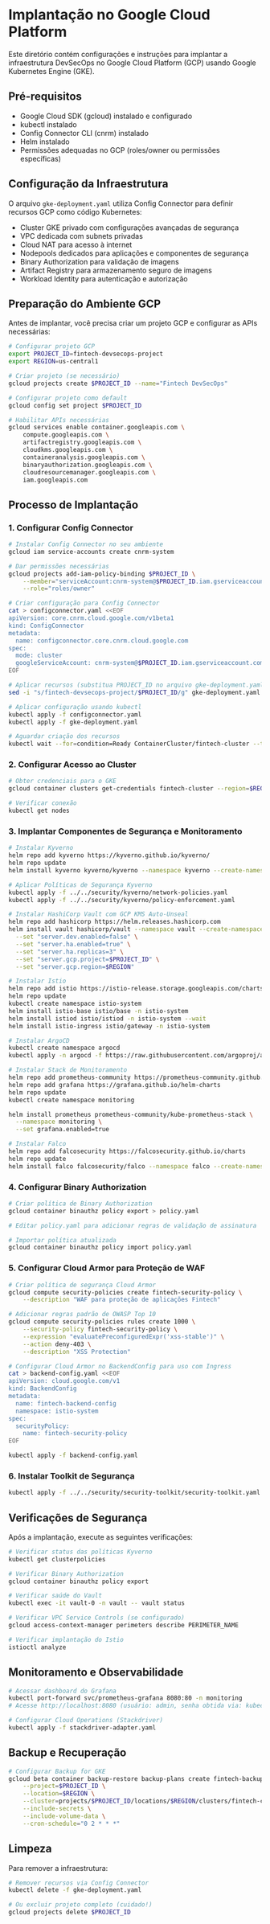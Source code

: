 # Implantação no Google Cloud Platform

Este diretório contém configurações e instruções para implantar a infraestrutura DevSecOps no Google Cloud Platform (GCP) usando Google Kubernetes Engine (GKE).

## Pré-requisitos

- Google Cloud SDK (gcloud) instalado e configurado
- kubectl instalado
- Config Connector CLI (cnrm) instalado
- Helm instalado
- Permissões adequadas no GCP (roles/owner ou permissões específicas)

## Configuração da Infraestrutura

O arquivo `gke-deployment.yaml` utiliza Config Connector para definir recursos GCP como código Kubernetes:

- Cluster GKE privado com configurações avançadas de segurança
- VPC dedicada com subnets privadas
- Cloud NAT para acesso à internet
- Nodepools dedicados para aplicações e componentes de segurança
- Binary Authorization para validação de imagens
- Artifact Registry para armazenamento seguro de imagens
- Workload Identity para autenticação e autorização

## Preparação do Ambiente GCP

Antes de implantar, você precisa criar um projeto GCP e configurar as APIs necessárias:

```bash
# Configurar projeto GCP
export PROJECT_ID=fintech-devsecops-project
export REGION=us-central1

# Criar projeto (se necessário)
gcloud projects create $PROJECT_ID --name="Fintech DevSecOps"

# Configurar projeto como default
gcloud config set project $PROJECT_ID

# Habilitar APIs necessárias
gcloud services enable container.googleapis.com \
    compute.googleapis.com \
    artifactregistry.googleapis.com \
    cloudkms.googleapis.com \
    containeranalysis.googleapis.com \
    binaryauthorization.googleapis.com \
    cloudresourcemanager.googleapis.com \
    iam.googleapis.com
```

## Processo de Implantação

### 1. Configurar Config Connector

```bash
# Instalar Config Connector no seu ambiente
gcloud iam service-accounts create cnrm-system

# Dar permissões necessárias
gcloud projects add-iam-policy-binding $PROJECT_ID \
    --member="serviceAccount:cnrm-system@$PROJECT_ID.iam.gserviceaccount.com" \
    --role="roles/owner"

# Criar configuração para Config Connector
cat > configconnector.yaml <<EOF
apiVersion: core.cnrm.cloud.google.com/v1beta1
kind: ConfigConnector
metadata:
  name: configconnector.core.cnrm.cloud.google.com
spec:
  mode: cluster
  googleServiceAccount: cnrm-system@$PROJECT_ID.iam.gserviceaccount.com
EOF

# Aplicar recursos (substitua PROJECT_ID no arquivo gke-deployment.yaml)
sed -i "s/fintech-devsecops-project/$PROJECT_ID/g" gke-deployment.yaml

# Aplicar configuração usando kubectl
kubectl apply -f configconnector.yaml
kubectl apply -f gke-deployment.yaml

# Aguardar criação dos recursos
kubectl wait --for=condition=Ready ContainerCluster/fintech-cluster --timeout=15m
```

### 2. Configurar Acesso ao Cluster

```bash
# Obter credenciais para o GKE
gcloud container clusters get-credentials fintech-cluster --region=$REGION

# Verificar conexão
kubectl get nodes
```

### 3. Implantar Componentes de Segurança e Monitoramento

```bash
# Instalar Kyverno
helm repo add kyverno https://kyverno.github.io/kyverno/
helm repo update
helm install kyverno kyverno/kyverno --namespace kyverno --create-namespace

# Aplicar Políticas de Segurança Kyverno
kubectl apply -f ../../security/kyverno/network-policies.yaml
kubectl apply -f ../../security/kyverno/policy-enforcement.yaml

# Instalar HashiCorp Vault com GCP KMS Auto-Unseal
helm repo add hashicorp https://helm.releases.hashicorp.com
helm install vault hashicorp/vault --namespace vault --create-namespace \
  --set "server.dev.enabled=false" \
  --set "server.ha.enabled=true" \
  --set "server.ha.replicas=3" \
  --set "server.gcp.project=$PROJECT_ID" \
  --set "server.gcp.region=$REGION"

# Instalar Istio
helm repo add istio https://istio-release.storage.googleapis.com/charts
helm repo update
kubectl create namespace istio-system
helm install istio-base istio/base -n istio-system
helm install istiod istio/istiod -n istio-system --wait
helm install istio-ingress istio/gateway -n istio-system

# Instalar ArgoCD
kubectl create namespace argocd
kubectl apply -n argocd -f https://raw.githubusercontent.com/argoproj/argo-cd/stable/manifests/install.yaml

# Instalar Stack de Monitoramento
helm repo add prometheus-community https://prometheus-community.github.io/helm-charts
helm repo add grafana https://grafana.github.io/helm-charts
helm repo update
kubectl create namespace monitoring

helm install prometheus prometheus-community/kube-prometheus-stack \
  --namespace monitoring \
  --set grafana.enabled=true

# Instalar Falco
helm repo add falcosecurity https://falcosecurity.github.io/charts
helm repo update
helm install falco falcosecurity/falco --namespace falco --create-namespace
```

### 4. Configurar Binary Authorization

```bash
# Criar política de Binary Authorization
gcloud container binauthz policy export > policy.yaml

# Editar policy.yaml para adicionar regras de validação de assinatura

# Importar política atualizada
gcloud container binauthz policy import policy.yaml
```

### 5. Configurar Cloud Armor para Proteção de WAF

```bash
# Criar política de segurança Cloud Armor
gcloud compute security-policies create fintech-security-policy \
    --description "WAF para proteção de aplicações Fintech"

# Adicionar regras padrão de OWASP Top 10
gcloud compute security-policies rules create 1000 \
    --security-policy fintech-security-policy \
    --expression "evaluatePreconfiguredExpr('xss-stable')" \
    --action deny-403 \
    --description "XSS Protection"

# Configurar Cloud Armor no BackendConfig para uso com Ingress
cat > backend-config.yaml <<EOF
apiVersion: cloud.google.com/v1
kind: BackendConfig
metadata:
  name: fintech-backend-config
  namespace: istio-system
spec:
  securityPolicy:
    name: fintech-security-policy
EOF

kubectl apply -f backend-config.yaml
```

### 6. Instalar Toolkit de Segurança

```bash
kubectl apply -f ../../security/security-toolkit/security-toolkit.yaml
```

## Verificações de Segurança

Após a implantação, execute as seguintes verificações:

```bash
# Verificar status das políticas Kyverno
kubectl get clusterpolicies

# Verificar Binary Authorization
gcloud container binauthz policy export

# Verificar saúde do Vault
kubectl exec -it vault-0 -n vault -- vault status

# Verificar VPC Service Controls (se configurado)
gcloud access-context-manager perimeters describe PERIMETER_NAME

# Verificar implantação do Istio
istioctl analyze
```

## Monitoramento e Observabilidade

```bash
# Acessar dashboard do Grafana
kubectl port-forward svc/prometheus-grafana 8080:80 -n monitoring
# Acesse http://localhost:8080 (usuário: admin, senha obtida via: kubectl get secret prometheus-grafana -n monitoring -o jsonpath="{.data.admin-password}" | base64 --decode)

# Configurar Cloud Operations (Stackdriver)
kubectl apply -f stackdriver-adapter.yaml
```

## Backup e Recuperação

```bash
# Configurar Backup for GKE
gcloud beta container backup-restore backup-plans create fintech-backup-plan \
    --project=$PROJECT_ID \
    --location=$REGION \
    --cluster=projects/$PROJECT_ID/locations/$REGION/clusters/fintech-cluster \
    --include-secrets \
    --include-volume-data \
    --cron-schedule="0 2 * * *"
```

## Limpeza

Para remover a infraestrutura:

```bash
# Remover recursos via Config Connector
kubectl delete -f gke-deployment.yaml

# Ou excluir projeto completo (cuidado!)
gcloud projects delete $PROJECT_ID
``` 